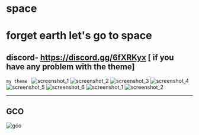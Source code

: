 # space
forget earth let's go to space
=======================================
discord- https://discord.gg/6fXRKyx [ if you have any problem with the theme]
------------------------------------------

```my theme ```
![screenshot_1](https://user-images.githubusercontent.com/31587917/40158108-52c58310-59c0-11e8-9718-d4fe0c92d115.png)
![screenshot_2](https://user-images.githubusercontent.com/31587917/40158109-532c25f2-59c0-11e8-9feb-93a129aba56f.png)
![screenshot_3](https://user-images.githubusercontent.com/31587917/40158111-5725fc8c-59c0-11e8-9c93-2d4327552c4c.png)
![screenshot_4](https://user-images.githubusercontent.com/31587917/40158229-ed90c38c-59c0-11e8-9a06-6b10f54646ba.png)
![screenshot_5](https://user-images.githubusercontent.com/31587917/40158230-edcd8e66-59c0-11e8-9e31-cc2f20d1652a.png)
![screenshot_6](https://user-images.githubusercontent.com/31587917/40158308-5bc2cb0c-59c1-11e8-84d7-0a695e51780d.png)
![screenshot_1](https://user-images.githubusercontent.com/31587917/40158468-5374bd74-59c2-11e8-8c4b-9544f5647be9.png)
![screenshot_2](https://user-images.githubusercontent.com/31587917/40158544-b924fbca-59c2-11e8-8bd6-6f68e9f77377.png)

------------------------------
GCO
--------------------------

![gco](https://user-images.githubusercontent.com/31587917/40158597-fc80f11c-59c2-11e8-9507-6b2adc18afb3.png)
